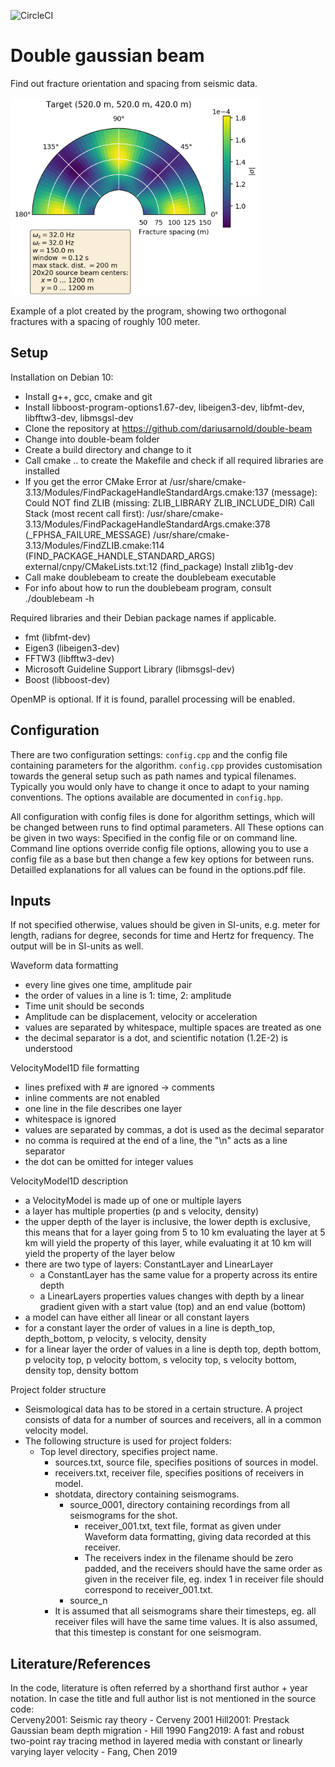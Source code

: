 ![CircleCI](https://img.shields.io/circleci/build/gh/dariusarnold/doublebeam/circleci-project-setup)

# Double gaussian beam

Find out fracture orientation and spacing from seismic data.

<img src="images/example-result.png" width="400" /> 

Example of a plot created by the program, showing two orthogonal fractures with a spacing of 
roughly 100 meter.


## Setup

Installation on Debian 10:

- Install g++, gcc, cmake and git
- Install libboost-program-options1.67-dev, libeigen3-dev, libfmt-dev, libfftw3-dev, libmsgsl-dev
- Clone the repository at https://github.com/dariusarnold/double-beam
- Change into double-beam folder
- Create a build directory and change to it
- Call cmake .. to create the Makefile and check if all required libraries are installed
- If you get the error 
  CMake Error at /usr/share/cmake-3.13/Modules/FindPackageHandleStandardArgs.cmake:137 (message):
  Could NOT find ZLIB (missing: ZLIB_LIBRARY ZLIB_INCLUDE_DIR)
  Call Stack (most recent call first):
  /usr/share/cmake-3.13/Modules/FindPackageHandleStandardArgs.cmake:378 (_FPHSA_FAILURE_MESSAGE)
  /usr/share/cmake-3.13/Modules/FindZLIB.cmake:114 (FIND_PACKAGE_HANDLE_STANDARD_ARGS)
  external/cnpy/CMakeLists.txt:12 (find_package)
  Install zlib1g-dev
- Call make doublebeam to create the doublebeam executable
- For info about how to run the doublebeam program, consult ./doublebeam -h

Required libraries and their Debian package names if applicable.

- fmt (libfmt-dev)
- Eigen3 (libeigen3-dev)
- FFTW3 (libfftw3-dev)
- Microsoft Guideline Support Library (libmsgsl-dev)
- Boost (libboost-dev)

OpenMP is optional. If it is found, parallel processing will be enabled. 

## Configuration

There are two configuration settings: ``config.cpp`` and the config file containing parameters for 
the algorithm. ``config.cpp`` provides customisation towards the general setup such as path names 
and typical filenames. Typically you would only have to change it once to adapt to your naming
conventions. The options available are documented in ``config.hpp``.

All configuration with config files is done for algorithm settings, which will be changed between
runs to find optimal parameters. All These options can be given in two ways: Specified in the 
config file or on command line. Command line options override config file options, allowing you to 
use a config file as a base but then change a few key options for between runs. 
Detailled explanations for all values can be found in the options.pdf file.

## Inputs

If not specified otherwise, values should be given in SI-units, e.g. meter for length, radians for
degree, seconds for time and Hertz for frequency. The output will be in SI-units as well.

Waveform data formatting
 - every line gives one time, amplitude pair
 - the order of values in a line is 1: time, 2: amplitude
 - Time unit should be seconds
 - Amplitude can be displacement, velocity or acceleration
 - values are separated by whitespace, multiple spaces are treated as one
 - the decimal separator is a dot, and scientific notation (1.2E-2) is understood
  

VelocityModel1D file formatting
 - lines prefixed with # are ignored -> comments
 - inline comments are not enabled
 - one line in the file describes one layer
 - whitespace is ignored
 - values are separated by commas, a dot is used as the decimal separator
 - no comma is required at the end of a line, the "\n" acts as a line separator
 - the dot can be omitted for integer values
 
 VelocityModel1D description
 - a VelocityModel is made up of one or multiple layers
 - a layer has multiple properties (p and s velocity, density)
 - the upper depth of the layer is inclusive, the lower depth is exclusive, this means that for a
 layer going from 5 to 10 km evaluating the layer at 5 km will yield the property of this layer,
 while evaluating it at 10 km will yield the property of the layer below
 - there are two type of layers: ConstantLayer and LinearLayer
   - a ConstantLayer has the same value for a property across its entire depth
   - a LinearLayers properties values changes with depth by a linear gradient given with a start
   value (top) and an end value (bottom)
 - a model can have either all linear or all constant layers
 - for a constant layer the order of values in a line is 
   depth_top, depth_bottom, p velocity, s velocity, density
 - for a linear layer the order of values in a line is 
   depth top, depth bottom, p velocity top, p velocity bottom, s velocity top, s velocity bottom, density top, density bottom

Project folder structure
 - Seismological data has to be stored in a certain structure. A project consists of data for a number of sources and receivers,
all in a common velocity model. 
 - The following structure is used for project folders:
   - Top level directory, specifies project name.
     - sources.txt, source file, specifies positions of sources in model.
     - receivers.txt, receiver file, specifies positions of receivers in model.
     - shotdata, directory containing seismograms.
       - source_0001, directory containing recordings from all seismograms for the shot.
         - receiver_001.txt, text file, format as given under Waveform data formatting, giving data recorded at this receiver.
         - The receivers index in the filename should be zero padded, and the receivers should have the same order as given in
         the receiver file, eg. index 1 in receiver file should correspond to receiver_001.txt. 
       - source_n
     - It is assumed that all seismograms share their timesteps, eg. all receiver files will have the same time values.
       It is also assumed, that this timestep is constant for one seismogram. 
     
   
## Literature/References

In the code, literature is often referred by a shorthand first author + year notation.
In case the title and full author list is not mentioned in the source code:  
Cerveny2001: Seismic ray theory - Cerveny 2001
Hill2001: Prestack Gaussian beam depth migration - Hill 1990
Fang2019: A fast and robust two-point ray tracing method in layered media with constant or linearly varying layer velocity - Fang, Chen 2019